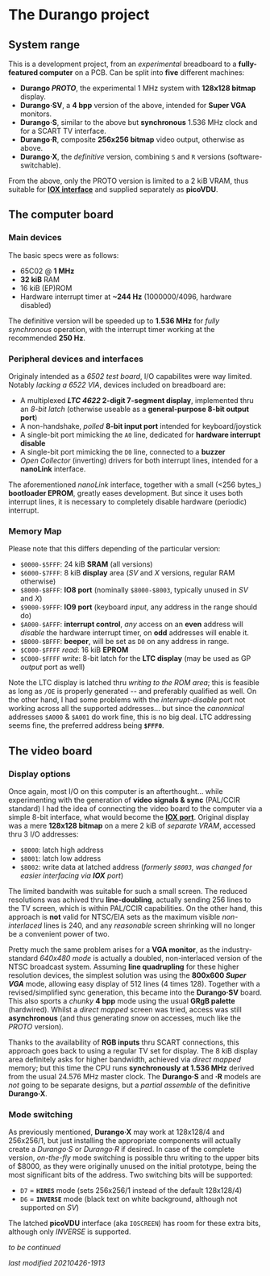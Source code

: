 # The Durango project

## System range

This is a development project, from an _experimental_ breadboard to a **fully-featured computer** on a PCB. Can be split
into **five** different machines:

- **Durango _PROTO_**, the experimental 1 MHz system with **128x128 bitmap** display.
- **Durango·SV**, a **4 bpp** version of the above, intended for **Super VGA** monitors.
- **Durango·S**, similar to the above but **synchronous** 1.536 MHz clock and for a SCART TV interface.
- **Durango·R**, composite **256x256 bitmap** video output, otherwise as above.
- **Durango·X**, the _definitive_ version, combining `S` and `R` versions (software-switchable).

From the above, only the PROTO version is limited to a 2 kiB VRAM, thus suitable for [**IOX interface**](../buses/iox.md)
and supplied separately as **picoVDU**.

## The computer board

### Main devices

The basic specs were as follows:

- 65C02 @ **1 MHz**
- **32 kiB** RAM
- 16 kiB (EP)ROM
- Hardware interrupt timer at **~244 Hz** (1000000/4096, hardware disabled)

The definitive version will be speeded up to **1.536 MHz** for _fully synchronous_ operation, with the interrupt timer working at the recommended **250 Hz**.

### Peripheral devices and interfaces

Originaly intended as a _6502 test board_, I/O capabilites were way limited. Notably _lacking a 6522 VIA_, devices included on breadboard are:

- A multiplexed **_LTC 4622_ 2-digit 7-segment display**, implemented thru an _8-bit latch_ (otherwise useable as a **general-purpose 8-bit output port**)
- A non-handshake, _polled_ **8-bit input port** intended for keyboard/joystick
- A single-bit port mimicking the `A0` line, dedicated for **hardware interrupt disable**
- A single-bit port mimicking the `D0` line, connected to a **buzzer**
- _Open Collector_ (inverting) drivers for both interrupt lines, intended for a **nanoLink** interface.

The aforementioned _nanoLink_ interface, together with a small (<256 bytes_) **bootloader EPROM**, greatly eases development.
But since it uses both interrupt lines, it is necessary to completely disable hardware (periodic) interrupt.

### Memory Map

Please note that this differs depending of the particular version:

- `$0000-$5FFF`: 24 kiB **SRAM** (all versions)
- `$6000-$7FFF`: 8 kiB **display** area (_SV_ and _X_ versions, regular RAM otherwise)
- `$8000-$8FFF`: **IO8 port** (nominally `$8000-$8003`, typically unused in _SV_ and _X_)
- `$9000-$9FFF`: **IO9 port** (keyboard _input_, any address in the range should do)
- `$A000-$AFFF`: **interrupt control**, _any_ access on an **even** address will _disable_ the hardware interrupt timer, on **odd** addresses will enable it.
- `$B000-$BFFF`: **beeper**, will be set as `D0` on any address in range.
- `$C000-$FFFF` _read_: 16 kiB **EPROM**
- `$C000-$FFFF` _write_: 8-bit latch for the **LTC display** (may be used as GP _output_ port as well)

Note the LTC display is latched thru _writing to the ROM area_; this is feasible as long as `/OE` is properly generated -- and preferably qualified as well.
On the other hand, I had some problems with the _interrupt-disable_ port not working across all the supported addresses...
but since the _canonnical_ addresses `$A000` & `$A001` do work fine, this is no big deal. LTC addressing seems fine,
the preferred address being **`$FFF0`**.

## The video board

### Display options

Once again, most I/O on this computer is an afterthought... while experimenting with the generation of **video signals & sync**
(PAL/CCIR standard) I had the idea of connecting the video board to the computer via a simple 8-bit interface, what would become
the [**IOX port**](../buses/iox.md). Original display was a mere **128x128 bitmap** on a mere 2 kiB of _separate VRAM_, accessed
thru 3 I/O addresses:

- `$8000`: latch high address
- `$8001`: latch low address
- `$8002`: write data at latched address (_formerly `$8003`, was changed for easier interfacing via **IOX** port_)

The limited bandwith was suitable for such a small screen. The reduced resolutions was achived thru **line-doubling**,
actually sending 256 lines to the TV screen, which is within PAL/CCIR capabilities. On the other hand, this approach
is **not** valid for NTSC/EIA sets as the maximum visible _non-interlaced_ lines is 240, and any _reasonable_ screen shrinking
will no longer be a convenient power of two.

Pretty much the same problem arises for a **VGA monitor**, as the industry-standard _640x480 mode_ is actually a
doubled, non-interlaced version of the NTSC broadcast system. Assuming **line quadrupling** for these higher resolution devices,
the simplest solution was using the **800x600 _Super VGA_** mode, allowing easy display of 512 lines (4 times 128). Together
with a revised/simplified sync generation, this became into the **Durango·SV** board. This also sports a _chunky_ **4 bpp** mode
using the usual **GRgB palette** (hardwired). Whilst a _direct mapped_ screen was tried, access was still **asynchronous**
(and thus generating _snow_ on accesses, much like the _PROTO_ version).

Thanks to the availability of **RGB inputs** thru SCART connections, this approach goes back to using a regular TV set for display.
The 8 kiB display area definitely asks for higher bandwidth, achieved via _direct mapped_ memory; but this time the CPU runs
**synchronously at 1.536 MHz** derived from the usual 24.576 MHz master clock. The **Durango·S** and **·R** models are _not_ going to
be separate designs, but a _partial assemble_ of the definitive **Durango·X**.

### Mode switching

As previously mentioned, **Durango·X** may work at 128x128/4 and 256x256/1, but just installing the appropriate components will
actually create a _Durango·S_ or _Durango·R_ if desired. In case of the complete version, _on-the-fly_ mode switching is possible thru
writing to the upper bits of $8000, as they were originally unused on the initial prototype, being the most significant bits of the address.
Two switching bits will be supported:

- `D7` = **`HIRES`** mode (sets 256x256/1 instead of the default 128x128/4)
- `D6` = **`INVERSE`** mode (black text on white background, although not supported on _SV_)

The latched **picoVDU** interface (aka `IOSCREEN`) has room for these extra bits, although only _INVERSE_ is supported.

_to be continued_

_last modified 20210426-1913_

